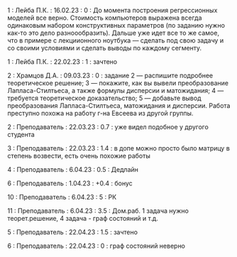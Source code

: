 1 : Лейба П.К. : 16.02.23 : 0 : До момента построения регрессионных моделей все верно. Стоимость компьютеров выражена всегда одинаковым набором конструктивных параметров (по заданию нужно как-то это дело разноообразить). Дальше уже идет все то же самое, что в примере с лекциионного ноутбука — сделать под свою задачу и со своими условиями и сделать выводы по каждому сегменту.

1 : Лейба П.К. : 22.02.23 : 1 : зачтено

2 : Храмцов Д.А. : 09.03.23 : 0 : задание 2 — распишите подробнее теоретическое решение; 3 — покажите, как вы вывели преобразование Лапласа-Стилтьеса, а также формулы дисперсии и матожидания; 4 — требуется теоретическое доказательство; 5 — добавьте вывод преобразования Лапласа-Стилтьеса, матожидания и дисперсии. Работа преступно похожа на работу г-на Евсеева из другой группы.

2 : Преподаватель : 22.03.23 : 0.7 : уже видел подобное у другого студента

3 : Преподаватель : 22.03.23 : 1.4 : в допе можно просто было матрицу в степень возвести, есть очень похожие работы

4 : Преподаватель : 6.04.23 : 0.5 : Дедлайн

6 : Преподаватель : 1.04.23 : +0.4 : бонус

10 : Преподаватель : 6.04.23 : 5 : РК

11 : Преподаватель : 6.04.23 : 3.5 : Дом.раб. 1 задача нужно теорет.решение, 4 задача - граф состояний и т.д. 

5 : Преподаватель : 22.04.23 : 1.5 : зачтено

6 : Преподаватель : 22.04.23 : 0 : граф состояний неверно
